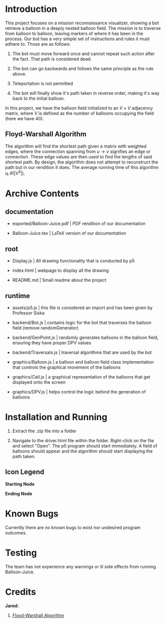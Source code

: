 Introduction
============

This project focuses on a mission reconnaissance visualizer, showing a
bot retrieve a balloon in a deeply nested balloon field. The mission is
to traverse from balloon to balloon, leaving markers of where it has
been in the process. Our bot has a very simple set of instructions and
rules it must adhere to. Those are as follows:

1.  The bot must move forward once and cannot repeat such action after
    the fact. That path is considered dead.

2.  The bot can go backwards and follows the same principle as the rule
    above.

3.  Teleportation is not permitted

4.  The bot will finally show it's path taken in reverse order, making
    it's way back to the initial balloon.

In this project, we have the balloon field initialized to an
$V \times V$ adjacency matrix, where $V$ is defined as the number of
balloons occupying the field (here we have 40).

Floyd-Warshall Algorithm
------------------------

The algorithm will find the shortest path given a matrix with weighted
edges, where the connection spanning from $u \rightarrow v$ signifies an
edge or connection. These edge values are then used to find the lengths
of said shortest path. By design, the algorithm does not attempt to
reconstruct the path but in our rendition it does. The average running
time of this algorithm is $\theta(|V^3|)$.

Archive Contents
================

documentation
-------------

-   exported/Balloon-Juice.pdf \| PDF rendition of our documentation

-   Balloon-Juice.tex \| LaTeX version of our documentation

root
----

-   Display.js \| All drawing functionality that is conducted by p5

-   index.html \| webpage to display all the drawing

-   README.md \| Small readme about the project

runtime
-------

-   assets/p5.js \| this file is considered an import and has been given
    by Professor Siska

-   backend/Bot.js \| contains logic for the bot that traverses the
    balloon field (remove randomGenerator)

-   backend/GenPoint.js \| randomly generates balloons in the balloon
    field, ensuring they have proper DPV values

-   backend/Traversals.js \| traversal algorithms that are used by the
    bot

-   graphics/Balloon.js \| a balloon and balloon field class
    implementation that controls the graphical movement of the balloons

-   graphics/Cell.js \| a graphical representation of the balloons that
    get displayed onto the screen

-   graphics/DPV.js \| helps control the logic behind the generation of
    balloons

Installation and Running
========================

1.  Extract the .zip file into a folder

2.  Navigate to the driver.html file within the folder. Right-click on
    the file and select "Open". The p5 program should start immediately.
    A field of balloons should appear and the algorithm should start
    displaying the path taken.

Icon Legend
-----------

**Starting Node**

**Ending Node**

Known Bugs
==========

Currently there are no known bugs to exist nor undesired program
outcomes.

Testing
=======

The team has not experience any warnings or ill side effects from
running Balloon-Juice.

Credits
=======

**Jared:**

1.  [Floyd-Warshall
    Algorithm](https://en.wikipedia.org/wiki/Floyd-Warshall_algorithm)
